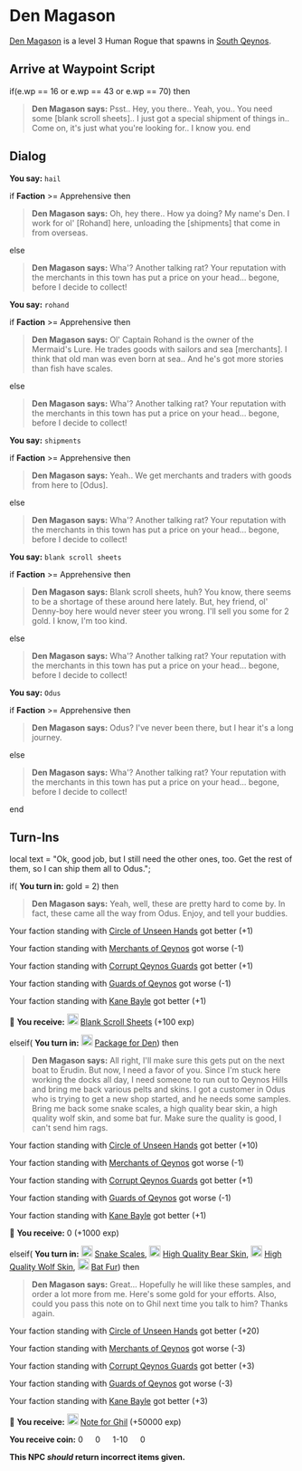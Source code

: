 # Den Magason



[Den Magason](/npc/1153) is a level 3 Human Rogue that spawns in [South Qeynos](/zone/1).



## Arrive at Waypoint Script

if(e.wp == 16 or e.wp == 43 or e.wp == 70) then


>**Den Magason says:** Psst.. Hey, you there.. Yeah, you.. You need some [blank scroll sheets].. I just got a special shipment of things in.. Come on, it's just what you're looking for.. I know you.
end



## Dialog

**You say:** `hail`



if **Faction** >= Apprehensive then




>**Den Magason says:** Oh, hey there.. How ya doing? My name's Den. I work for ol' [Rohand] here, unloading the [shipments] that come in from overseas.


else



>**Den Magason says:** Wha'?  Another talking rat? Your reputation with the merchants in this town has put a price on your head...  begone, before I decide to collect!


**You say:** `rohand`



if **Faction** >= Apprehensive then



>**Den Magason says:** Ol' Captain Rohand is the owner of the Mermaid's Lure. He trades goods with sailors and sea [merchants]. I think that old man was even born at sea.. And he's got more stories than fish have scales.



else



>**Den Magason says:** Wha'?  Another talking rat? Your reputation with the merchants in this town has put a price on your head...  begone, before I decide to collect!


**You say:** `shipments`



if **Faction** >= Apprehensive then



>**Den Magason says:** Yeah.. We get merchants and traders with goods from here to [Odus].



else



>**Den Magason says:** Wha'?  Another talking rat? Your reputation with the merchants in this town has put a price on your head...  begone, before I decide to collect!


**You say:** `blank scroll sheets`



if **Faction** >= Apprehensive then



>**Den Magason says:** Blank scroll sheets, huh? You know, there seems to be a shortage of these around here lately. But, hey friend, ol' Denny-boy here would never steer you wrong. I'll sell you some for 2 gold. I know, I'm too kind.


else



>**Den Magason says:** Wha'?  Another talking rat? Your reputation with the merchants in this town has put a price on your head...  begone, before I decide to collect!


**You say:** `Odus`



if **Faction** >= Apprehensive then



>**Den Magason says:** Odus? I've never been there, but I hear it's a long journey.


else



>**Den Magason says:** Wha'?  Another talking rat? Your reputation with the merchants in this town has put a price on your head...  begone, before I decide to collect!

end



## Turn-Ins



local text = "Ok, good job, but I still need the other ones, too. Get the rest of them, so I can ship them all to Odus.";



if( **You turn in:** gold = 2) then


>**Den Magason says:** Yeah, well, these are pretty hard to come by. In fact, these came all the way from Odus. Enjoy, and tell your buddies.





Your faction standing with [Circle of Unseen Hands](/faction/223) got better (<span class='text-success'>+1</span>)




Your faction standing with [Merchants of Qeynos](/faction/291) got worse (<span class='text-danger'>-1</span>)



Your faction standing with [Corrupt Qeynos Guards](/faction/230) got better (<span class='text-success'>+1</span>)




Your faction standing with [Guards of Qeynos](/faction/262) got worse (<span class='text-danger'>-1</span>)



Your faction standing with [Kane Bayle](/faction/273) got better (<span class='text-success'>+1</span>)







 &#127873; **You receive:**  <img style="background:url(/static/icons/blank_slot.gif);width:20px;height:20px;" src="/static/icons/item_504.png" alt="" /> <a
                                href="/item/18006" data-url="18006" class="tooltip-link link">Blank Scroll Sheets</a> (+100 exp)

 

elseif( **You turn in:** <img style="background:url(/static/icons/blank_slot.gif);width:20px;height:20px;" src="/static/icons/item_730.png" alt="" /> <a
                                href="/item/13784" data-url="13784" class="tooltip-link link">Package for Den</a>) then


>**Den Magason says:** All right, I'll make sure this gets put on the next boat to Erudin. But now, I need a favor of you. Since I'm stuck here working the docks all day, I need someone to run out to Qeynos Hills and bring me back various pelts and skins. I got a customer in Odus who is trying to get a new shop started, and he needs some samples. Bring me back some snake scales, a high quality bear skin, a high quality wolf skin, and some bat fur. Make sure the quality is good, I can't send him rags.





Your faction standing with [Circle of Unseen Hands](/faction/223) got better (<span class='text-success'>+10</span>)




Your faction standing with [Merchants of Qeynos](/faction/291) got worse (<span class='text-danger'>-1</span>)



Your faction standing with [Corrupt Qeynos Guards](/faction/230) got better (<span class='text-success'>+1</span>)




Your faction standing with [Guards of Qeynos](/faction/262) got worse (<span class='text-danger'>-1</span>)



Your faction standing with [Kane Bayle](/faction/273) got better (<span class='text-success'>+1</span>)




 &#127873; **You receive:** 0 (+1000 exp)

 

elseif( **You turn in:** <img style="background:url(/static/icons/blank_slot.gif);width:20px;height:20px;" src="/static/icons/item_813.png" alt="" /> <a
                                href="/item/13070" data-url="13070" class="tooltip-link link">Snake Scales</a>, <img style="background:url(/static/icons/blank_slot.gif);width:20px;height:20px;" src="/static/icons/item_554.png" alt="" /> <a
                                href="/item/13752" data-url="13752" class="tooltip-link link">High Quality Bear Skin</a>, <img style="background:url(/static/icons/blank_slot.gif);width:20px;height:20px;" src="/static/icons/item_553.png" alt="" /> <a
                                href="/item/13755" data-url="13755" class="tooltip-link link">High Quality Wolf Skin</a>, <img style="background:url(/static/icons/blank_slot.gif);width:20px;height:20px;" src="/static/icons/item_792.png" alt="" /> <a
                                href="/item/13069" data-url="13069" class="tooltip-link link">Bat Fur</a>) then 


>**Den Magason says:** Great... Hopefully he will like these samples, and order a lot more from me. Here's some gold for your efforts. Also, could you pass this note on to Ghil next time you talk to him? Thanks again.





Your faction standing with [Circle of Unseen Hands](/faction/223) got better (<span class='text-success'>+20</span>)




Your faction standing with [Merchants of Qeynos](/faction/291) got worse (<span class='text-danger'>-3</span>)



Your faction standing with [Corrupt Qeynos Guards](/faction/230) got better (<span class='text-success'>+3</span>)




Your faction standing with [Guards of Qeynos](/faction/262) got worse (<span class='text-danger'>-3</span>)



Your faction standing with [Kane Bayle](/faction/273) got better (<span class='text-success'>+3</span>)




 &#127873; **You receive:**  <img style="background:url(/static/icons/blank_slot.gif);width:20px;height:20px;" src="/static/icons/item_864.png" alt="" /> <a
                                href="/item/18796" data-url="18796" class="tooltip-link link">Note for Ghil</a> (+50000 exp)

**You receive coin:** 0 <img src='/static/icons/item_644.png' width='14' height='14'/> 0 <img src='/static/icons/item_645.png' width='14' height='14'/> 1-10 <img src='/static/icons/item_646.png' width='14' height='14'/> 0 <img src='/static/icons/item_647.png' width='14' height='14'/> 


**This NPC *should* return incorrect items given.**
